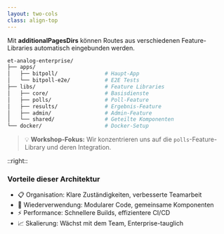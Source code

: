 ```yaml
---
layout: two-cols
class: align-top
---
```


<carbon-checkmark /> Mit **additionalPagesDirs** können Routes aus verschiedenen Feature-Libraries automatisch eingebunden werden.

```bash
et-analog-enterprise/
├── apps/
│   ├── bitpoll/               # Haupt-App
│   └── bitpoll-e2e/           # E2E Tests
├── libs/                      # Feature Libraries
│   ├── core/                  # Basisdienste
│   ├── polls/                 # Poll-Feature
│   ├── results/               # Ergebnis-Feature
│   ├── admin/                 # Admin-Feature
│   └── shared/                # Geteilte Komponenten
└── docker/                    # Docker-Setup
```

> 💡 **Workshop-Fokus:** Wir konzentrieren uns auf die `polls`-Feature-Library und deren Integration.

::right::

### Vorteile dieser Architektur

- 📋 Organisation: Klare Zuständigkeiten, verbesserte Teamarbeit
- 🔄 Wiederverwendung: Modularer Code, gemeinsame Komponenten
- ⚡ Performance: Schnellere Builds, effizientere CI/CD
- 📈 Skalierung: Wächst mit dem Team, Enterprise-tauglich
